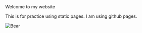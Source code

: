 <!DOCTYPE html>
<html>
   <head>
      Welcome to my website
   </head>
   <body>
     <p>This is for practice using static pages. I am using github pages.</p>
  <img src="BEAR.jpg" alt="Bear">
       
      
   </body>
</html>

